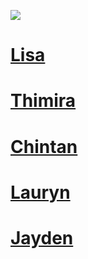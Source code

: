 ![](https://res.cloudinary.com/sanitarium/image/fetch/q_auto/https://www.sanitarium.com.au/getmedia%2Fae51f174-984f-4a70-ad3d-3f6b517b6da1%2Ffruits-vegetables-healthy-fats.jpg%3Fwidth%3D1180%26height%3D524%26ext%3D.jpg)
# [Lisa](https://www.kccafeandtakeaway.co.nz/menu)
# [Thimira](https://aroy.co.nz/Eatery/images/AroyEateryMenuMay2021.pdf?x86159)
# [Chintan](https://mockingbirdwelly.co.nz/menu/)
# [Lauryn](https://kfc.co.nz/menu)
# [Jayden](https://www.nandos.co.nz/menu)


